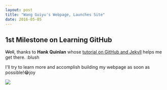 ```yaml
---
layout: post
title: "Wang Guiyu's Webpage, Launches Site"
date: 2016-05-05
---
```


## 1st Milestone on Learning GitHub

~~Well~~, thanks to **Hank Quinlan** whose [tutorial on GitHub and Jekyll](http://jmcglone.com/guides/github-pages/) helps me get there. :blush

I'll try to learn more and accomplish building my webpage as soon as possible!:joy:joy

![](http://www.bit.edu.cn/images/content/2012-09/20120919112659865234.jpg)
